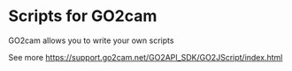 # Scripts for GO2cam

GO2cam allows you to write your own scripts 

See more https://support.go2cam.net/GO2API_SDK/GO2JScript/index.html
